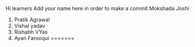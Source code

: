 Hi learners 
Add your name here in order to make a commit
Mokshada Joshi

1) Pratik Agrawal
2) Vishal yadav
4) Rishabh VYas
5) Ayan Farooqui
=======